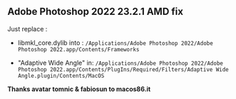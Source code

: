 ## Adobe Photoshop 2022 23.2.1 AMD fix

Just replace :

- libmkl_core.dylib into :
`/Applications/Adobe Photoshop 2022/Adobe Photoshop 2022.app/Contents/Frameworks`

- "Adaptive Wide Angle" in:
`/Applications/Adobe Photoshop 2022/Adobe Photoshop 2022.app/Contents/PlugIns/Required/Filters/Adaptive Wide Angle.plugin/Contents/MacOS`

**Thanks avatar tomnic & fabiosun to macos86.it**


 

